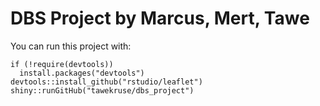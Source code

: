 # DBS Project by Marcus, Mert, Tawe

You can run this project with:
```
if (!require(devtools))
  install.packages("devtools")
devtools::install_github("rstudio/leaflet")
shiny::runGitHub("tawekruse/dbs_project")
```

